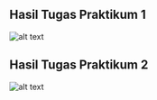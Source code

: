 ## Hasil Tugas Praktikum 1
![alt text](docs/img/P1.gif)
## Hasil Tugas Praktikum 2
![alt text](docs/img/P2.gif)